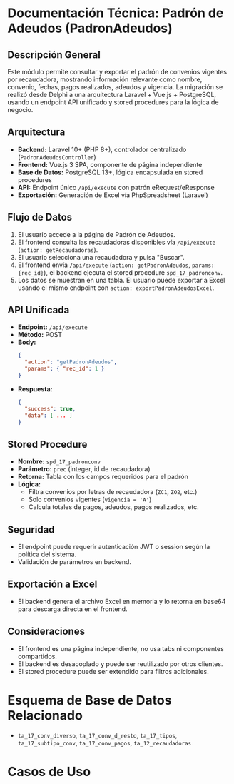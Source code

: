 # Documentación Técnica: Padrón de Adeudos (PadronAdeudos)

## Descripción General
Este módulo permite consultar y exportar el padrón de convenios vigentes por recaudadora, mostrando información relevante como nombre, convenio, fechas, pagos realizados, adeudos y vigencia. La migración se realizó desde Delphi a una arquitectura Laravel + Vue.js + PostgreSQL, usando un endpoint API unificado y stored procedures para la lógica de negocio.

## Arquitectura
- **Backend:** Laravel 10+ (PHP 8+), controlador centralizado (`PadronAdeudosController`)
- **Frontend:** Vue.js 3 SPA, componente de página independiente
- **Base de Datos:** PostgreSQL 13+, lógica encapsulada en stored procedures
- **API:** Endpoint único `/api/execute` con patrón eRequest/eResponse
- **Exportación:** Generación de Excel vía PhpSpreadsheet (Laravel)

## Flujo de Datos
1. El usuario accede a la página de Padrón de Adeudos.
2. El frontend consulta las recaudadoras disponibles vía `/api/execute` (`action: getRecaudadoras`).
3. El usuario selecciona una recaudadora y pulsa "Buscar".
4. El frontend envía `/api/execute` (`action: getPadronAdeudos`, `params: {rec_id}`), el backend ejecuta el stored procedure `spd_17_padronconv`.
5. Los datos se muestran en una tabla. El usuario puede exportar a Excel usando el mismo endpoint con `action: exportPadronAdeudosExcel`.

## API Unificada
- **Endpoint:** `/api/execute`
- **Método:** POST
- **Body:**
  ```json
  {
    "action": "getPadronAdeudos",
    "params": { "rec_id": 1 }
  }
  ```
- **Respuesta:**
  ```json
  {
    "success": true,
    "data": [ ... ]
  }
  ```

## Stored Procedure
- **Nombre:** `spd_17_padronconv`
- **Parámetro:** `prec` (integer, id de recaudadora)
- **Retorna:** Tabla con los campos requeridos para el padrón
- **Lógica:**
  - Filtra convenios por letras de recaudadora (`ZC1`, `ZO2`, etc.)
  - Solo convenios vigentes (`vigencia = 'A'`)
  - Calcula totales de pagos, adeudos, pagos realizados, etc.

## Seguridad
- El endpoint puede requerir autenticación JWT o session según la política del sistema.
- Validación de parámetros en backend.

## Exportación a Excel
- El backend genera el archivo Excel en memoria y lo retorna en base64 para descarga directa en el frontend.

## Consideraciones
- El frontend es una página independiente, no usa tabs ni componentes compartidos.
- El backend es desacoplado y puede ser reutilizado por otros clientes.
- El stored procedure puede ser extendido para filtros adicionales.

# Esquema de Base de Datos Relacionado
- `ta_17_conv_diverso`, `ta_17_conv_d_resto`, `ta_17_tipos`, `ta_17_subtipo_conv`, `ta_17_conv_pagos`, `ta_12_recaudadoras`

# Casos de Uso
